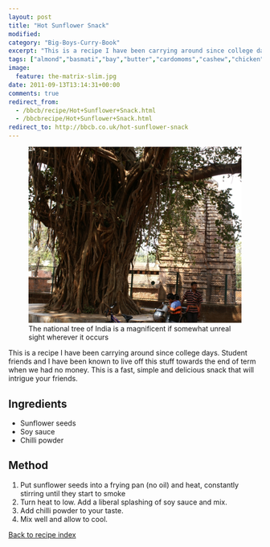 ```yaml
---
layout: post
title: "Hot Sunflower Snack"
modified:
category: "Big-Boys-Curry-Book"
excerpt: "This is a recipe I have been carrying around since college days. Student friends and"
tags: ["almond","basmati","bay","butter","cardomoms","cashew","chicken","cinnamon","cloves","cumin","ghee","lamb","mace","nuts","pepper","rice","saffron","turmeric"]
image:
  feature: the-matrix-slim.jpg
date: 2011-09-13T13:14:31+00:00
comments: true
redirect_from: 
  - /bbcb/recipe/Hot+Sunflower+Snack.html
  - /bbcbrecipe/Hot+Sunflower+Snack.html
redirect_to: http://bbcb.co.uk/hot-sunflower-snack
---
```


<figure>
	<a href="/images/bbcb/pict1553.jpg" alt="Banyan, Bhubaneswar, Orissa, India" title="Banyan, Bhubaneswar, Orissa, India &#169; Ashley Kitson 12/09/2011"><img src="/images/bbcb/pict1553.jpg"/></a>
	<figcaption>The national tree of India is a magnificent if somewhat unreal sight wherever it occurs</figcaption>
</figure>

This is a recipe I have been carrying around since college days. Student friends and I have been known to live off this stuff towards the end of term when we had no money. This is a fast, simple and delicious snack that will intrigue your friends.
        
## Ingredients
        
<ul><li>Sunflower seeds</li><li>Soy sauce</li><li>Chilli powder</li></ul>
        
## Method

<ol><li>Put sunflower seeds into a frying pan (no oil) and heat, constantly stirring until they start to smoke</li><li>Turn heat to low. Add a liberal splashing of soy sauce and mix.</li><li>Add chilli powder to your taste.</li><li>Mix well and allow to cool.</li></ol>   

<a href="/bbcb">Back to recipe index</a>      